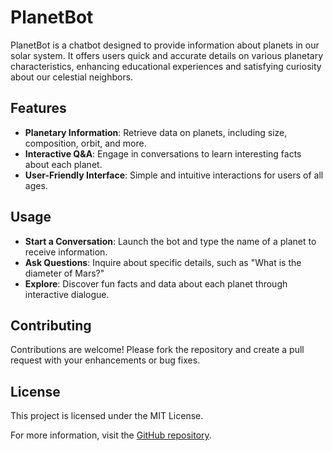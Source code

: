 # PlanetBot

PlanetBot is a chatbot designed to provide information about planets in our solar system. It offers users quick and accurate details on various planetary characteristics, enhancing educational experiences and satisfying curiosity about our celestial neighbors.

## Features

- **Planetary Information**: Retrieve data on planets, including size, composition, orbit, and more.
- **Interactive Q&A**: Engage in conversations to learn interesting facts about each planet.
- **User-Friendly Interface**: Simple and intuitive interactions for users of all ages.


## Usage

- **Start a Conversation**: Launch the bot and type the name of a planet to receive information.
- **Ask Questions**: Inquire about specific details, such as "What is the diameter of Mars?"
- **Explore**: Discover fun facts and data about each planet through interactive dialogue.

## Contributing

Contributions are welcome! Please fork the repository and create a pull request with your enhancements or bug fixes.

## License

This project is licensed under the MIT License.

For more information, visit the [GitHub repository](https://github.com/iam-tarun/PlanetBot). 
